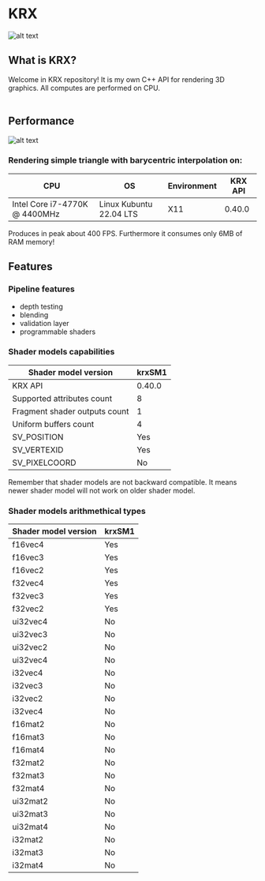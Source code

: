 # KRX

![alt text](https://cijei03.github.io/resources/krx_logo.png)

## What is KRX?

Welcome in KRX repository! It is my own C++ API for rendering 3D graphics. All computes are performed on CPU.<br><br>

## Performance
![alt text](https://cijei03.github.io/resources/hello_triangle.png)

### Rendering simple triangle with barycentric interpolation on:<br>
| CPU | OS | Environment | KRX API |
| ---- | --- | --- | -- |
| Intel Core i7-4770K @ 4400MHz | Linux Kubuntu 22.04 LTS | X11 | 0.40.0 |

Produces in peak about 400 FPS. Furthermore it consumes only 6MB of RAM memory!


## Features
### Pipeline features
- depth testing
- blending
- validation layer
- programmable shaders
### Shader models capabilities

| Shader model version | krxSM1 |
| -------------------------- | --- |
| KRX API | 0.40.0 |
| Supported attributes count | 8 |
| Fragment shader outputs count | 1 |
| Uniform buffers count | 4 |
| SV_POSITION | Yes |
| SV_VERTEXID | Yes |
| SV_PIXELCOORD | No |

Remember that shader models are not backward compatible. It means newer shader model will not work on older shader model.

### Shader models arithmethical types
  | Shader model version | krxSM1 |
| -------------------------- | --- |
| f16vec4 | Yes |
| f16vec3 | Yes |
| f16vec2 | Yes |
| f32vec4 | Yes |
| f32vec3 | Yes |
| f32vec2 | Yes |
| ui32vec4 | No |
| ui32vec3 | No |
| ui32vec2 | No |
| ui32vec4 | No |
| i32vec4 | No |
| i32vec3 | No |
| i32vec2 | No |
| i32vec4 | No |
| f16mat2 | No |
| f16mat3 | No |
| f16mat4 | No |
| f32mat2 | No |
| f32mat3 | No |
| f32mat4 | No |
| ui32mat2 | No |
| ui32mat3 | No |
| ui32mat4 | No |
| i32mat2 | No |
| i32mat3 | No |
| i32mat4 | No |
